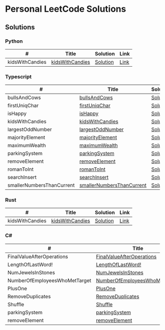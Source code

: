 # Personal LeetCode Solutions

## Solutions

### Python

| # | Title | Solution | Link |
|---| ----- | -------- | ---- |
| kidsWithCandies | [kidsWithCandies](./python/kidsWithCandies) | [Solution](./python/kidsWithCandies) | [Link](https://leetcode.com/problems/kids-with-candies) |

### Typescript

| # | Title | Solution | Link |
|---| ----- | -------- | ---- |
| bullsAndCows | [bullsAndCows](./typescript/bullsAndCows) | [Solution](./typescript/bullsAndCows) | [Link](https://leetcode.com/problems/bulls-and-cows) |
| firstUniqChar | [firstUniqChar](./typescript/firstUniqChar) | [Solution](./typescript/firstUniqChar) | [Link](https://leetcode.com/problems/first-uniq-char) |
| isHappy | [isHappy](./typescript/isHappy) | [Solution](./typescript/isHappy) | [Link](https://leetcode.com/problems/is-happy) |
| kidsWithCandies | [kidsWithCandies](./typescript/kidsWithCandies) | [Solution](./typescript/kidsWithCandies) | [Link](https://leetcode.com/problems/kids-with-candies) |
| largestOddNumber | [largestOddNumber](./typescript/largestOddNumber) | [Solution](./typescript/largestOddNumber) | [Link](https://leetcode.com/problems/largest-odd-number) |
| majorityElement | [majorityElement](./typescript/majorityElement) | [Solution](./typescript/majorityElement) | [Link](https://leetcode.com/problems/majority-element) |
| maximumWealth | [maximumWealth](./typescript/maximumWealth) | [Solution](./typescript/maximumWealth) | [Link](https://leetcode.com/problems/maximum-wealth) |
| parkingSystem | [parkingSystem](./typescript/parkingSystem) | [Solution](./typescript/parkingSystem) | [Link](https://leetcode.com/problems/parking-system) |
| removeElement | [removeElement](./typescript/removeElement) | [Solution](./typescript/removeElement) | [Link](https://leetcode.com/problems/remove-element) |
| romanToInt | [romanToInt](./typescript/romanToInt) | [Solution](./typescript/romanToInt) | [Link](https://leetcode.com/problems/roman-to-int) |
| searchInsert | [searchInsert](./typescript/searchInsert) | [Solution](./typescript/searchInsert) | [Link](https://leetcode.com/problems/search-insert) |
| smallerNumbersThanCurrent | [smallerNumbersThanCurrent](./typescript/smallerNumbersThanCurrent) | [Solution](./typescript/smallerNumbersThanCurrent) | [Link](https://leetcode.com/problems/smaller-numbers-than-current) |

### Rust

| # | Title | Solution | Link |
|---| ----- | -------- | ---- |
| kidsWithCandies | [kidsWithCandies](./rust/kidsWithCandies) | [Solution](./rust/kidsWithCandies) | [Link](https://leetcode.com/problems/kids-with-candies) |

### C#

| # | Title | Solution | Link |
|---| ----- | -------- | ---- |
| FinalValueAfterOperations | [FinalValueAfterOperations](./csharp/FinalValueAfterOperations) | [Solution](./csharp/FinalValueAfterOperations) | [Link](https://leetcode.com/problems/final-value-after-operations) |
| LengthOfLastWord! | [LengthOfLastWord!](./csharp/LengthOfLastWord!) | [Solution](./csharp/LengthOfLastWord!) | [Link](https://leetcode.com/problems/length-of-last-word!) |
| NumJewelsInStones | [NumJewelsInStones](./csharp/NumJewelsInStones) | [Solution](./csharp/NumJewelsInStones) | [Link](https://leetcode.com/problems/num-jewels-in-stones) |
| NumberOfEmployeesWhoMetTarget | [NumberOfEmployeesWhoMetTarget](./csharp/NumberOfEmployeesWhoMetTarget) | [Solution](./csharp/NumberOfEmployeesWhoMetTarget) | [Link](https://leetcode.com/problems/number-of-employees-who-met-target) |
| PlusOne | [PlusOne](./csharp/PlusOne) | [Solution](./csharp/PlusOne) | [Link](https://leetcode.com/problems/plus-one) |
| RemoveDuplicates | [RemoveDuplicates](./csharp/RemoveDuplicates) | [Solution](./csharp/RemoveDuplicates) | [Link](https://leetcode.com/problems/remove-duplicates) |
| Shuffle | [Shuffle](./csharp/Shuffle) | [Solution](./csharp/Shuffle) | [Link](https://leetcode.com/problems/shuffle) |
| parkingSystem | [parkingSystem](./csharp/parkingSystem) | [Solution](./csharp/parkingSystem) | [Link](https://leetcode.com/problems/parking-system) |
| removeElement | [removeElement](./csharp/removeElement) | [Solution](./csharp/removeElement) | [Link](https://leetcode.com/problems/remove-element) |

